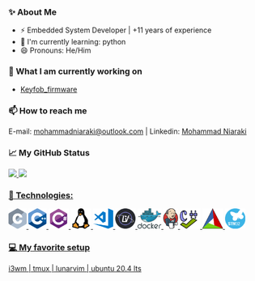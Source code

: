 ### ✨ About Me
 - ⚡ Embedded System Developer | +11 years of experience 
 - 🌱 I'm currently learning: python
 - 😄 Pronouns: He/Him 

### 🔭  What I am currently working on
 - [Keyfob_firmware](https://github.com/niaraki/keyfob_firmware)
  
### 📫 How to reach me
  E-mail: mohammadniaraki@outlook.com | Linkedin: <a href="https://www.linkedin.com/in/mohammadniaraki/">Mohammad Niaraki</a>

### 📈 My GitHub Status 

<div>
  <a href="https://github.com/niaraki">
  <img height="180em" src="https://github-readme-stats-sigma-five.vercel.app/api?username=niaraki&show_icons=true&theme=onedark"/>
  <img height="180em" src="https://github-readme-stats-sigma-five.vercel.app/api/top-langs?username=niaraki&layout=compact&theme=onedark"/>
</div>

### 🔨 Technologies:
<code><img height="40px" alt="c" src="assets/c_badge.png"/></code>
<code><img height="40px" alt="cpp" src="assets/cpp_badge.png"/></code>
<code><img height="40px" alt="cs" src="assets/cs_badge.png"/></code>
<code><img height="40px" alt="linux" src="assets/linux_badge.png"/></code>
<code><img height="40px" alt="vs" src="assets/vs_badge.png"/></code>
<code><img height="40px" alt="vim" src="assets/lvim_badge.png"/></code>
<code><img height="40px" alt="docker" src="assets/docker_badge.png"/></code>
<code><img height="40px" alt="jenkins" src="assets/jenkins_badge.png"/></code>
<code><img height="40px" alt="cppchec" src="assets/cppcheck_badge.png"/></code>
<code><img height="40px" alt="cmake" src="assets/cmake_badge.png"/></code>
<code><img height="40px" alt="stm32" src="assets/stm32_badge.png"/></code>
<br>
### 💻 My favorite setup
  i3wm | tmux | lunarvim | ubuntu 20.4 lts

<!--
- 🔭 I’m currently working on ...
- 🌱 I’m currently learning ...
- 👯 I’m looking to collaborate on ...
- 🤔 I’m looking for help with ...
- 💬 Ask me about ...
- 📫 How to reach me: ...
- 😄 Pronouns: ...
- ⚡ Fun fact: ...
-->

